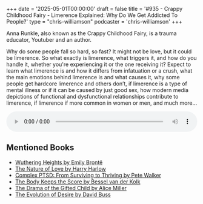 +++
date = '2025-05-01T00:00:00'
draft = false
title = '#935 - Crappy Childhood Fairy - Limerence Explained: Why Do We Get Addicted To People?'
type = "chris-williamson"
podcaster = 'chris-williamson'
+++

Anna Runkle, also known as the Crappy Childhood Fairy, is a trauma educator, Youtuber and an author.

Why do some people fall so hard, so fast? It might not be love, but it could be limerence. So what exactly is limerence, what triggers it, and how do you handle it, whether you're experiencing it or the one receiving it?
Expect to learn what limerence is and how it differs from infatuation or a crush, what the main emotions behind limerence is and what causes it, why some people get hardcore limerence and others don’t, if limerence is a type of mental illness or if it can be caused by just good sex, how modern media depictions of functional and dysfunctional relationships contribute to limerence, if limerence if more common in women or men, and much more…

<audio controls style="width: 100%; max-width: 800px;">
  <source src="https://pdst.fm/e/chrt.fm/track/G454/prfx.byspotify.com/e/traffic.megaphone.fm/SIXMSB3424080169.mp3?updated=1746079541" type="audio/mpeg">
  Your browser does not support the audio element.
</audio>

## Mentioned Books

- [Wuthering Heights by Emily Brontë](https://www.amazon.com/s?k=Wuthering+Heights+by+Emily+Brontë&tag=podcaststoboo-20)
- [The Nature of Love by Harry Harlow](https://www.amazon.com/s?k=The+Nature+of+Love+by+Harry+Harlow&tag=podcaststoboo-20)
- [Complex PTSD: From Surviving to Thriving by Pete Walker](https://www.amazon.com/s?k=Complex+PTSD:+From+Surviving+to+Thriving+by+Pete+Walker&tag=podcaststoboo-20)
- [The Body Keeps the Score by Bessel van der Kolk](https://www.amazon.com/s?k=The+Body+Keeps+the+Score+by+Bessel+van+der+Kolk&tag=podcaststoboo-20)
- [The Drama of the Gifted Child by Alice Miller](https://www.amazon.com/s?k=The+Drama+of+the+Gifted+Child+by+Alice+Miller&tag=podcaststoboo-20)
- [The Evolution of Desire by David Buss](https://www.amazon.com/s?k=The+Evolution+of+Desire+by+David+Buss&tag=podcaststoboo-20)
